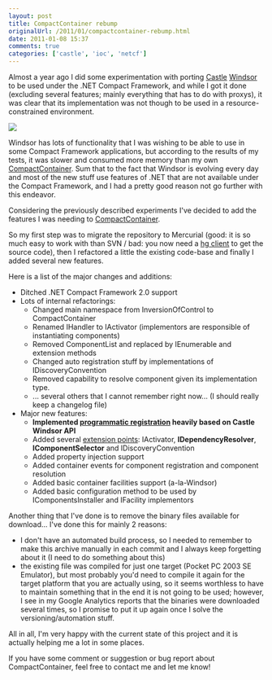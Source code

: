 ```yaml
---
layout: post
title: CompactContainer rebump
originalUrl: /2011/01/compactcontainer-rebump.html
date: 2011-01-08 15:37
comments: true
categories: ['castle', 'ioc', 'netcf']
---
```


Almost a year ago I did some experimentation with porting [Castle](http://stw.castleproject.org/Windsor.MainPage.ashx) [Windsor](https://github.com/castleproject/Castle.Windsor) to be used under the .NET Compact Framework, and while I got it done (excluding several features; mainly everything that has to do with proxys), it was clear that its implementation was not though to be used in a resource-constrained environment.

<img src="/assets/images/container.jpeg" class="align-right" />

Windsor has lots of functionality that I was wishing to be able to use in some Compact Framework applications, but according to the results of my tests, it was slower and consumed more memory than my own [CompactContainer](http://code.google.com/p/compactcontainer/). Sum that to the fact that Windsor is evolving every day and most of the new stuff use features of .NET that are not available under the Compact Framework, and I had a pretty good reason not go further with this endeavor. 

Considering the previously described experiments I've decided to add the features I was needing to [CompactContainer](http://code.google.com/p/compactcontainer/).

So my first step was to migrate the repository to Mercurial (good: it is so much easy to work with than SVN / bad: you now need a [hg client](http://tortoisehg.bitbucket.org/) to get the source code), then I refactored a little the existing code-base and finally I added several new features.

Here is a list of the major changes and additions:

* Ditched .NET Compact Framework 2.0 support
* Lots of internal refactorings:
  * Changed main namespace from InversionOfControl to CompactContainer
  * Renamed IHandler to IActivator (implementors are responsible of instantiating components)
  * Removed ComponentList and replaced by IEnumerable<ComponentInfo> and extension methods
  * Changed auto registration stuff by implementations of IDiscoveryConvention
  * Removed capability to resolve component given its implementation type.
  * ... several others that I cannot remember right now... (I should really keep a changelog file)
* Major new features:
  * **Implemented [programmatic registration](http://code.google.com/p/compactcontainer/wiki/ComponentsRegistration) heavily based on Castle Windsor API**
  * Added several [extension points](http://code.google.com/p/compactcontainer/wiki/ExtensionPoints): IActivator, **IDependencyResolver**, **IComponentSelector** and IDiscoveryConvention
  * Added property injection support
  * Added container events for component registration and component resolution
  * Added basic container facilities support (a-la-Windsor)
  * Added basic configuration method to be used by IComponentsInstaller and IFacility implementors

Another thing that I've done is to remove the binary files available for download... I've done this for mainly 2 reasons:

* I don't have an automated build process, so I needed to remember to make this archive manually in each commit and I always keep forgetting about it (I need to do something about this)
* the existing file was compiled for just one target (Pocket PC 2003 SE Emulator), but most probably you'd need to compile it again for the target platform that you are actually using, so it seems worthless to have to maintain something that in the end it is not going to be used; however, I see in my Google Analytics reports that the binaries were downloaded several times, so I promise to put it up again once I solve the versioning/automation stuff.

All in all, I'm very happy with the current state of this project and it is actually helping me a lot in some places.

If you have some comment or suggestion or bug report about CompactContainer, feel free to contact me and let me know!

